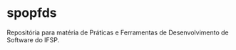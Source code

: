 # spopfds
Repositória para matéria de Práticas e Ferramentas de Desenvolvimento de Software do IFSP.
